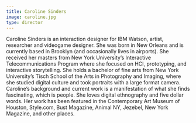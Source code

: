 ```yaml
---
title: Caroline Sinders
image: caroline.jpg
type: director
---
```


Caroline Sinders is an interaction designer for IBM Watson, artist, researcher and videogame designer. She was born in New Orleans and is currently based in Brooklyn (and occasionally lives in airports). She received her masters from New York University’s Interactive Telecommunications Program where she focused on HCI, prototyping, and interactive storytelling. She holds a bachelor of fine arts from New York University’s Tisch School of the Arts in Photography and Imaging, where she studied digital culture and took portraits with a large format camera. Caroline’s background and current work is a manifestation of what she finds fascinating, which is people. She loves digital ethnography and five dollar words. Her work has been featured in the Contemporary Art Museum of Houston, Style.com, Bust Magazine, Animal NY, Jezebel, New York Magazine, and other places.